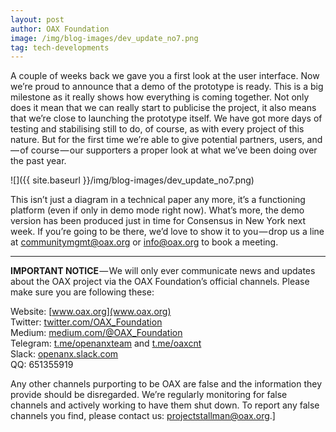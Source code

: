 ```yaml
---
layout: post
author: OAX Foundation
image: /img/blog-images/dev_update_no7.png
tag: tech-developments
---
```


A couple of weeks back we gave you a first look at the user interface. Now we’re proud to announce that a demo of the prototype is ready. This is a big milestone as it really shows how everything is coming together. Not only does it mean that we can really start to publicise the project, it also means that we’re close to launching the prototype itself. We have got more days of testing and stabilising still to do, of course, as with every project of this nature. But for the first time we’re able to give potential partners, users, and — of course — our supporters a proper look at what we’ve been doing over the past year.

![]({{ site.baseurl }}/img/blog-images/dev_update_no7.png)

This isn’t just a diagram in a technical paper any more, it’s a functioning platform (even if only in demo mode right now). What’s more, the demo version has been produced just in time for Consensus in New York next week. If you’re going to be there, we’d love to show it to you — drop us a line at [communitymgmt@oax.org](mailto:communitymgmt@oax.org) or [info@oax.org](mailto:info@oax.org) to book a meeting.

---

**IMPORTANT NOTICE** — We will only ever communicate news and updates about the OAX project via the OAX Foundation’s official channels. Please make sure you are following these:

Website: [www.oax.org](www.oax.org)  
Twitter: [twitter.com/OAX_Foundation](twitter.com/OAX_Foundation)  
Medium: [medium.com/@OAX_Foundation](medium.com/@OAX_Foundation)  
Telegram: [t.me/openanxteam](t.me/openanxteam) and [t.me/oaxcnt](t.me/oaxcnt)  
Slack: [openanx.slack.com](openanx.slack.com)  
QQ: 651355919  

Any other channels purporting to be OAX are false and the information they provide should be disregarded. We’re regularly monitoring for false channels and actively working to have them shut down. To report any false channels you find, please contact us: [projectstallman@oax.org](mailto:projectstallman@oax.org).]
